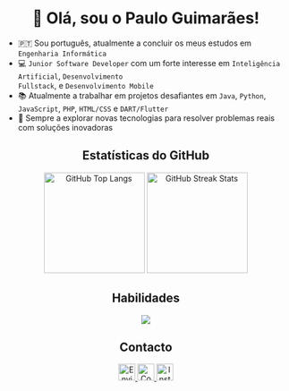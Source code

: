 <h1 align="center">
   👋 Olá, sou o Paulo Guimarães!
</h1>

- 🇵🇹 Sou português, atualmente a concluir os meus estudos em <code>Engenharia Informática</code>
- 💻 <code>Junior Software Developer</code> com um forte interesse em <code>Inteligência Artificial</code>, <code>Desenvolvimento Fullstack</code>, e <code>Desenvolvimento Mobile</code>
- 📚 Atualmente a trabalhar em projetos desafiantes em <code>Java</code>, <code>Python</code>, <code>JavaScript</code>, <code>PHP</code>, <code>HTML/CSS</code> e <code>DART/Flutter</code>
- 🚀 Sempre a explorar novas tecnologias para resolver problemas reais com soluções inovadoras

<h2 align="center"> 
   Estatísticas do GitHub
</h2>

<div align="center">
   <img height="180em" src="https://github-readme-stats.vercel.app/api/top-langs?username=Pelinho03&layout=compact&langs_count=8&theme=dracula" alt="GitHub Top Langs" /> 
   <img height="180em" src="https://github-readme-stats.vercel.app/api?username=Pelinho03&layout=default&rank_icon=github&langs_count=8&theme=dracula" alt="GitHub Streak Stats"/> 
</div>

<h2 align="center"> 
   Habilidades
</h2>

<p align="center">
   <a href="https://skillicons.dev">
      <img src="https://skillicons.dev/icons?i=java,python,javascript,html,css,php,dart,flutter,nodejs,mysql,git,github,vscode,pycharm" />
   </a>
</p>

<h2 align="center"> 
   Contacto
</h2>

<p align="center">
   <a href="mailto:pauloguimaraes8.1@outlook.pt">
      <img src="https://img.shields.io/badge/Outlook-282A36?logo=Mail.Ru" height="30" alt="Enviar Email" />
   </a>
   <a href="https://www.linkedin.com/in/pauloguimaraes0312" target="_blank">
      <img src="https://img.shields.io/badge/linkedin-282A36?logo=linkedin" height="30" alt="Conectar no LinkedIn" />
   </a>
   <a href="https://www.instagram.com/_paulinho_3" target="_blank">
      <img src="https://img.shields.io/badge/instagram-282A36?logo=instagram" height="30" alt="Instagram" />
   </a>
</p>

